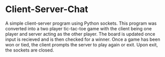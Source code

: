 # Client-Server-Chat

A simple client-server program using Python sockets. This program was converted into a two player tic-tac-toe game
with the client being one player and server acting as the other player. The board is updated once input is 
recieved and is then checked for a winner. Once a game has been won or tied, the client prompts the server to play 
again or exit. Upon exit, the sockets are closed.
